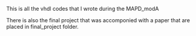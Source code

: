 This is all the vhdl codes that I wrote during the MAPD_modA

There is also the final project that was accomponied with a paper that are placed in final_project folder.
